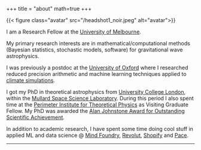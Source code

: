 +++
title = "about"
math=true
+++


{{< figure class="avatar" src="/headshot1_noir.jpeg" alt="avatar">}}


I am a Research Fellow at the [University of Melbourne](https://physics.unimelb.edu.au/). 

My primary research interests are in mathematical/computational methods (Bayesian statistics, stochastic models, software) for gravitational wave astrophysics.

I was previously a postdoc at the [University of Oxford](https://www.physics.ox.ac.uk/research/group/predictability-weather-and-climate) where I researched reduced precision arithmetic and machine learning techniques applied to [climate simulations](https://www.pnas.org/doi/10.1073/pnas.1906691116).

I got my PhD in theoretical astrophysics from [University College London](https://www.ucl.ac.uk/), within the [Mullard Space Science Laboratory](https://www.ucl.ac.uk/mssl/). During this period I also spent time at the [Perimeter Institute for Theoretical Physics](https://perimeterinstitute.ca/) as Visiting Graduate Fellow. My PhD was awarded the [Alan Johnstone Award for Outstanding Scientific Achievement](https://www.ucl.ac.uk/mssl/department/space-climate-physics-awards).

In addition to academic research, I have spent some time doing cool stuff in applied ML and data science @ [Mind Foundry](https://www.mindfoundry.ai/), [Revolut](https://www.revolut.com/discover-our-company/), [Shopify](https://www.shopify.com/careers) and [Pace](https://www.crunchbase.com/organization/pacerevenue).


---
